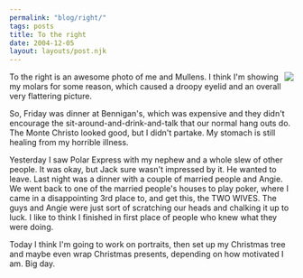 ```yaml
---
permalink: "blog/right/"
tags: posts
title: To the right
date: 2004-12-05
layout: layouts/post.njk
---
```


<img src="http://pics.livejournal.com/wasson/pic/00004w6h" align="right" />To the right is an awesome photo of me and Mullens. I think I'm showing my molars for some reason, which caused a droopy eyelid and an overall very flattering picture.

So, Friday was dinner at Bennigan's, which was expensive and they didn't encourage the sit-around-and-drink-and-talk that our normal hang outs do. The Monte Christo looked good, but I didn't partake. My stomach is still healing from my horrible illness.

Yesterday I saw Polar Express with my nephew and a whole slew of other people. It was okay, but Jack sure wasn't impressed by it. He wanted to leave. Last night was a dinner with a couple of married people and Angie. We went back to one of the married people's houses to play poker, where I came in a disappointing 3rd place to, and get this, the TWO WIVES. The guys and Angie were just sort of scratching our heads and chalking it up to luck. I like to think I finished in first place of people who knew what they were doing.

Today I think I'm going to work on portraits, then set up my Christmas tree and maybe even wrap Christmas presents, depending on how motivated I am. Big day.
